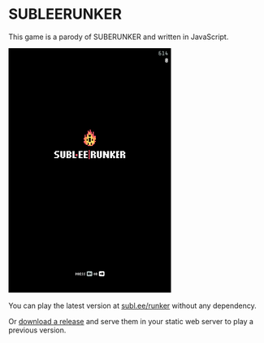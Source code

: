 # SUBLEERUNKER

This game is a parody of SUBERUNKER and written in JavaScript.

![Gameplay video](screencast.gif)

You can play the latest version at [subl.ee/runker](https://subl.ee/runker)
without any dependency.

Or [download a release](https://github.com/sublee/subleerunker/releases) and
serve them in your static web server to play a previous version.
